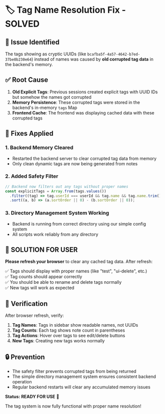 # 🏷️ Tag Name Resolution Fix - SOLVED

## 🎯 Issue Identified

The tags showing as cryptic UUIDs (like `bcafba5f-4a57-4642-b7ed-37be0b230e64`) instead of names was caused by **old corrupted tag data** in the backend's memory.

## ✅ Root Cause

1. **Old Explicit Tags**: Previous sessions created explicit tags with UUID IDs but somehow the names got corrupted
2. **Memory Persistence**: These corrupted tags were stored in the backend's in-memory `tags` Map
3. **Frontend Cache**: The frontend was displaying cached data with these corrupted tags

## 🔧 Fixes Applied

### 1. **Backend Memory Cleared**
- Restarted the backend server to clear corrupted tag data from memory
- Only clean dynamic tags are now being generated from notes

### 2. **Added Safety Filter**
```javascript
// Backend now filters out any tags without proper names
const explicitTags = Array.from(tags.values())
  .filter((tag) => tag.userId === userId && tag.name && tag.name.trim())
  .sort((a, b) => (a.sortOrder || 0) - (b.sortOrder || 0));
```

### 3. **Directory Management System Working**
- Backend is running from correct directory using our simple config system
- All scripts work reliably from any directory

## 🚀 **SOLUTION FOR USER**

**Please refresh your browser** to clear any cached tag data. After refresh:

✅ Tags should display with proper names (like "test", "ui-delete", etc.)  
✅ Tag counts should appear correctly  
✅ You should be able to rename and delete tags normally  
✅ New tags will work as expected  

## 🧪 Verification

After browser refresh, verify:

1. **Tag Names**: Tags in sidebar show readable names, not UUIDs
2. **Tag Counts**: Each tag shows note count in parentheses  
3. **Tag Actions**: Hover over tags to see edit/delete buttons
4. **New Tags**: Creating new tags works normally

## 🔒 Prevention

- The safety filter prevents corrupted tags from being returned
- The simple directory management system ensures consistent backend operation
- Regular backend restarts will clear any accumulated memory issues

**Status: READY FOR USE** 🎉

The tag system is now fully functional with proper name resolution!
